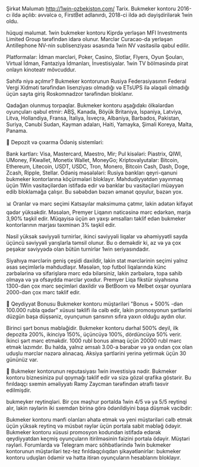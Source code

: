 Şirkət Məlumatı http://1win-ozbekiston.com/
Tarix. Bukmeker kontoru 2016-cı ildə açılıb: əvvəlcə o, FirstBet adlanırdı, 2018-ci ildə adı dəyişdirilərək 1win oldu.

hüquqi məlumat. 1win bukmeker kontoru Kiprdə yerləşən MFI Investments Limited Group tərəfindən idarə olunur. Mərclər Curacao-da yerləşən Antillephone NV-nin sublisenziyası əsasında 1win NV vasitəsilə qəbul edilir.

Platformalar: İdman mərcləri, Poker, Casino, Slotlar, Flyers, Oyun Şouları, Virtual İdman, Fantaziya İdmanları, İnvestisiyalar. 1win TV bölməsində pirat onlayn kinoteatr mövcuddur.

Səhifə niyə açılmır? Bukmeker kontorunun Rusiya Federasiyasının Federal Vergi Xidməti tərəfindən lisenziyası olmadığı və ETsUPS ilə əlaqəli olmadığı üçün sayta giriş Roskomnadzor tərəfindən bloklanır.

Qadağan olunmuş torpaqlar. Bukmeker kontoru aşağıdakı ölkələrdən oyunçuları qəbul etmir: ABŞ, Kanada, Böyük Britaniya, İspaniya, Latviya, Litva, Hollandiya, Fransa, İtaliya, İsveçrə, Albaniya, Barbados, Pakistan, Suriya, Cənubi Sudan, Kayman adaları, Haiti, Yamayka, Şimali Koreya, Malta, Panama.

💸 Depozit və çıxarma
Ödəniş sistemləri:

Bank kartları: Visa, Mastercard, Maestro, Mir;
Pul kisələri: Piastrix, QIWI, UMoney, FKwallet, Monetix Wallet, MoneyGo;
Kriptovalyutalar: Bitcoin, Ethereum, Litecoin, USDT, USDC, Tron, Monero, Bitcoin Cash, Dash, Doge, Zcash, Ripple, Stellar.
Ödəniş məsələləri: Rusiya bankları qeyri-qanuni bukmeker kontorlarına köçürmələri bloklayır. Məhdudiyyətdən yayınmaq üçün 1Win vasitəçilərdən istifadə edir və banklar bu vasitəçiləri müəyyən edib bloklamağa çalışır. Bu səbəbdən bəzən əmanət qoyulur, bəzən yox.

📊 Oranlar və mərc seçimi
Katsayılar maksimuma çatmır, lakin adətən kifayət qədər yüksəkdir. Məsələn, Premyer Liqanın nəticəsinə mərc edərkən, marja 3,90% təşkil edir. Müqayisə üçün ən yaxşı əmsalları təklif edən bukmeker kontorlarının marjası təxminən 3% təşkil edir.

Nəsil yüksək səviyyəli turnirlər, ikinci səviyyəli liqalar və əhəmiyyətli sayda üçüncü səviyyəli yarışlarla təmsil olunur. Bu o deməkdir ki, az və ya çox peşəkar səviyyədə olan bütün turnirlər 1win seriyasındadır.

Siyahıya mərclərin geniş çeşidi daxildir, lakin stat mərclərinin seçimi yalnız əsas seçimlərlə məhdudlaşır. Məsələn, top futbol liqalarında künc zərbələrinə və sifarişlərə mərc edə bilərsiniz, lakin zərbələrə, topa sahib olmaya və ya ofsaydda mərclər yoxdur. Premyer Liqa fikstür siyahısına 1300-dən çox mərc seçimləri daxildir və BetBoom və Melbet oxşar oyunlara 2000-dən çox mərc təklif edir.

🎁 Qeydiyyat Bonusu
Bukmeker kontoru müştəriləri "Bonus + 500% -dən 100.000 rubla qədər" xüsusi təklifi ilə cəlb edir, lakin promosyonun şərtlərini düzgün başa düşsəniz, oyunçunun şansının sıfıra yaxın olduğu aydın olur.

Birinci şərt bonus məbləğidir. Bukmeker kontoru dərhal 500% deyil, ilk depozitə 200%, ikinciyə 150%, üçüncüyə 100%, dördüncüyə 50% verir.
İkinci şərt mərc etməkdir. 1000 rubl bonus almaq üçün 20000 rubl mərc etmək lazımdır. Bu halda, yalnız əmsalı 3.00-a bərabər və ya ondan çox olan uduşlu mərclər nəzərə alınacaq.
Aksiya şərtlərini yerinə yetirmək üçün 30 gününüz var.

📣 Bukmeker kontorunun reputasiyası
1win investisiya nədir. Bukmeker kontoru biznesinizə pul qoymağı təklif edir və sizə gözəl qrafika göstərir. Bu fırıldaqçı sxemin əməliyyatı Ramy Zaycman tərəfindən ətraflı təsvir edilmişdir.

bukmeyker reytinqləri. Bir çox məşhur portalda 1win 4/5 və ya 5/5 reytinqi alır, lakin rəylərin iki sxemdən birinə görə ödənildiyini başa düşmək vacibdir:

Bukmeker kontoru mənfi olanları əhatə etmək və yeni müştəriləri cəlb etmək üçün yüksək reytinq və müsbət rəylər üçün portala sabit məbləğ ödəyir.
Bukmeker kontoru xüsusi promosyon kodundan istifadə edərək qeydiyyatdan keçmiş oyunçuların itirilməsinin faizini portala ödəyir.
Müştəri rəyləri. Forumlarda və Telegram mərc söhbətlərində 1win bukmeker kontorunun müştəriləri tez-tez fırıldaqçılıqdan şikayətlənirlər: bukmeker kontoru uduşları ödəmir və hətta itirən oyunçuların hesablarını bloklayır.
